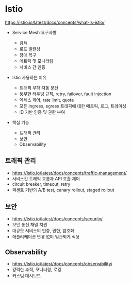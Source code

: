 # Istio

<https://istio.io/latest/docs/concepts/what-is-istio/>

* Service Mesh 요구사항
  * 검색
  * 로드 밸런싱
  * 장애 복구
  * 메트릭 및 모니터링
  * 서비스 간 인증

* Istio 사용하는 이유
  * 트래픽 부하 자동 분산
  * 풍부한 라우팅 규칙, retry, failover, fault injection
  * 엑세스 제어, rate limit, quota
  * 모든 ingress, egress 트래픽에 대한 메트릭, 로그, 트레이싱
  * ID 기반 인증 및 권한 부여
  
* 핵심 기능
  * 트래픽 관리
  * 보안
  * Observability

## 트래픽 관리

* <https://istio.io/latest/docs/concepts/traffic-management/>
* 서비스간 트래픽 흐름과 API 호출 제어
* circuit breaker, timeout, retry
* 퍼센트 기반의 A/B test, canary rollout, staged rollout

## 보안

* <https://istio.io/latest/docs/concepts/security/>
* 보안 통신 채널 지원
* 대규모 서비스의 인증, 권한, 암호화
* 애플리케이션 변경 없이 일관되게 적용

## Observability

* <https://istio.io/latest/docs/concepts/observability/>
* 강력한 추적, 모니터링, 로깅
* 커스텀 대시보드
